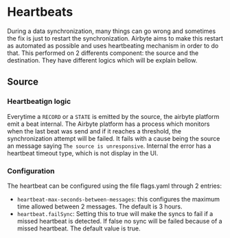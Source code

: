 # Heartbeats

During a data synchronization, many things can go wrong and sometimes the fix is just to restart the synchronization.
Airbyte aims to make this restart as automated as possible and uses heartbeating mechanism in order to do that.
This performed on 2 differents component: the source and the destination. They have different logics which will be
explain bellow.

## Source

### Heartbeatign logic

Everytime a `RECORD` or a `STATE` is emitted by the source, the airbyte platform emit a beat internal.
The Airbyte platform has a process which monitors when the last beat was send and if it reaches a threshold,
the synchronization attempt will be failed. It fails with a cause being the source an message saying 
`The source is unresponsive`. Internal the error has a heartbeat timeout type, which is not display in the UI.

### Configuration

The heartbeat can be configured using the file flags.yaml through 2 entries:
* `heartbeat-max-seconds-between-messages`: this configures the maximum time allowed between 2 messages.
The default is 3 hours.
* `heartbeat.failSync`: Setting this to true will make the syncs to fail if a missed heartbeat is detected.
If false no sync will be failed because of a missed heartbeat. The default value is true.
